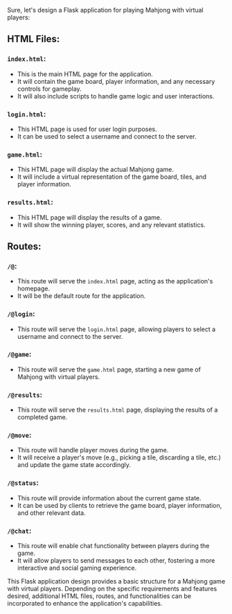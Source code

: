 Sure, let's design a Flask application for playing Mahjong with virtual players:

## HTML Files:

### `index.html`:
- This is the main HTML page for the application.
- It will contain the game board, player information, and any necessary controls for gameplay.
- It will also include scripts to handle game logic and user interactions.

### `login.html`:
- This HTML page is used for user login purposes.
- It can be used to select a username and connect to the server.

### `game.html`:
- This HTML page will display the actual Mahjong game.
- It will include a virtual representation of the game board, tiles, and player information.

### `results.html`:
- This HTML page will display the results of a game.
- It will show the winning player, scores, and any relevant statistics.



## Routes:

### `/@`:
- This route will serve the `index.html` page, acting as the application's homepage.
- It will be the default route for the application.

### `/@login`:
- This route will serve the `login.html` page, allowing players to select a username and connect to the server.

### `/@game`:
- This route will serve the `game.html` page, starting a new game of Mahjong with virtual players.

### `/@results`:
- This route will serve the `results.html` page, displaying the results of a completed game.

### `/@move`:
- This route will handle player moves during the game.
- It will receive a player's move (e.g., picking a tile, discarding a tile, etc.) and update the game state accordingly.

### `/@status`:
- This route will provide information about the current game state.
- It can be used by clients to retrieve the game board, player information, and other relevant data.

### `/@chat`:
- This route will enable chat functionality between players during the game.
- It will allow players to send messages to each other, fostering a more interactive and social gaming experience.

This Flask application design provides a basic structure for a Mahjong game with virtual players. Depending on the specific requirements and features desired, additional HTML files, routes, and functionalities can be incorporated to enhance the application's capabilities.